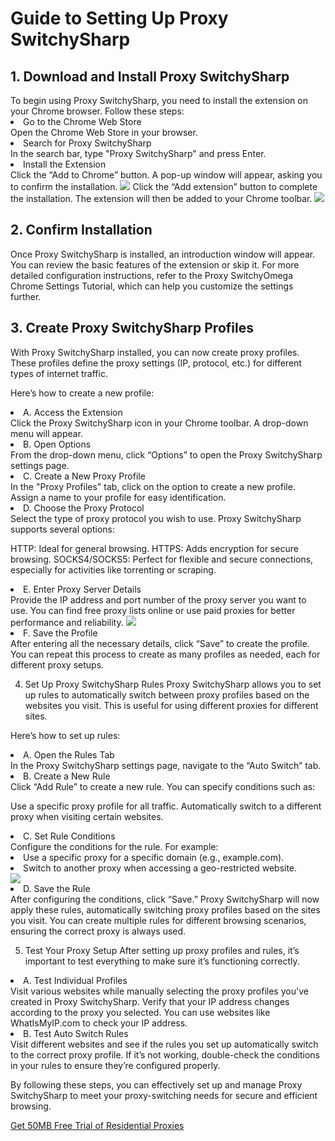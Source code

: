 <h1>Guide to Setting Up Proxy SwitchySharp</h1>


<h2>1. Download and Install Proxy SwitchySharp</h2>
To begin using Proxy SwitchySharp, you need to install the extension on your Chrome browser. Follow these steps:

<li>Go to the Chrome Web Store</li>
Open the Chrome Web Store in your browser.

<li>Search for Proxy SwitchySharp</li>
In the search bar, type "Proxy SwitchySharp" and press Enter.

<li>Install the Extension</li>
Click the “Add to Chrome” button. A pop-up window will appear, asking you to confirm the installation.
<img src="https://momoproxy.com/_next/image?url=https%3A%2F%2Fmomoproxy.com%2Fimage%2F20250102_1735810676665.png&w=2048&q=75"></img>
Click the “Add extension” button to complete the installation. The extension will then be added to your Chrome toolbar.
<img src="https://momoproxy.com/_next/image?url=https%3A%2F%2Fmomoproxy.com%2Fimage%2F20250102_1735810695665.png&w=2048&q=75"></img>

<h2>2. Confirm Installation</h2>
Once Proxy SwitchySharp is installed, an introduction window will appear. You can review the basic features of the extension or skip it. For more detailed configuration instructions, refer to the Proxy SwitchyOmega Chrome Settings Tutorial, which can help you customize the settings further.

<h2>3. Create Proxy SwitchySharp Profiles</h2>
With Proxy SwitchySharp installed, you can now create proxy profiles. These profiles define the proxy settings (IP, protocol, etc.) for different types of internet traffic.

Here’s how to create a new profile:

<li>A. Access the Extension</li>
Click the Proxy SwitchySharp icon in your Chrome toolbar. A drop-down menu will appear.

<li>B. Open Options</li>
From the drop-down menu, click “Options” to open the Proxy SwitchySharp settings page.

<li>C. Create a New Proxy Profile</li>
In the "Proxy Profiles" tab, click on the option to create a new profile. Assign a name to your profile for easy identification.

<li>D. Choose the Proxy Protocol</li>
Select the type of proxy protocol you wish to use. Proxy SwitchySharp supports several options:

HTTP: Ideal for general browsing.
HTTPS: Adds encryption for secure browsing.
SOCKS4/SOCKS5: Perfect for flexible and secure connections, especially for activities like torrenting or scraping.
<li>E. Enter Proxy Server Details</li>
Provide the IP address and port number of the proxy server you want to use. You can find free proxy lists online or use paid proxies for better performance and reliability.
<img src="https://momoproxy.com/_next/image?url=https%3A%2F%2Fmomoproxy.com%2Fimage%2F20250102_1735810768136.png&w=2048&q=75"></img>
<li>F. Save the Profile</li>
After entering all the necessary details, click “Save” to create the profile. You can repeat this process to create as many profiles as needed, each for different proxy setups.

4. Set Up Proxy SwitchySharp Rules
Proxy SwitchySharp allows you to set up rules to automatically switch between proxy profiles based on the websites you visit. This is useful for using different proxies for different sites.

Here’s how to set up rules:

<li>A. Open the Rules Tab</li>
In the Proxy SwitchySharp settings page, navigate to the “Auto Switch” tab.

<li>B. Create a New Rule</li>
Click “Add Rule” to create a new rule. You can specify conditions such as:

Use a specific proxy profile for all traffic.
Automatically switch to a different proxy when visiting certain websites.

<li>C. Set Rule Conditions</li>
Configure the conditions for the rule. For example:

<li>Use a specific proxy for a specific domain (e.g., example.com).</li>
<li>Switch to another proxy when accessing a geo-restricted website.</li>
<img src="https://momoproxy.com/_next/image?url=https%3A%2F%2Fmomoproxy.com%2Fimage%2F20250102_1735810940316.png&w=2048&q=75"></img>
<li>D. Save the Rule</li>
After configuring the conditions, click “Save.” Proxy SwitchySharp will now apply these rules, automatically switching proxy profiles based on the sites you visit. You can create multiple rules for different browsing scenarios, ensuring the correct proxy is always used.

5. Test Your Proxy Setup
After setting up proxy profiles and rules, it’s important to test everything to make sure it’s functioning correctly.

<li>A. Test Individual Profiles</li>
Visit various websites while manually selecting the proxy profiles you've created in Proxy SwitchySharp. Verify that your IP address changes according to the proxy you selected. You can use websites like WhatIsMyIP.com to check your IP address.

<li>B. Test Auto Switch Rules</li>
Visit different websites and see if the rules you set up automatically switch to the correct proxy profile. If it’s not working, double-check the conditions in your rules to ensure they’re configured properly.

By following these steps, you can effectively set up and manage Proxy SwitchySharp to meet your proxy-switching needs for secure and efficient browsing.

<a href="https://momoproxy.com">Get 50MB Free Trial of Residential Proxies</a>
